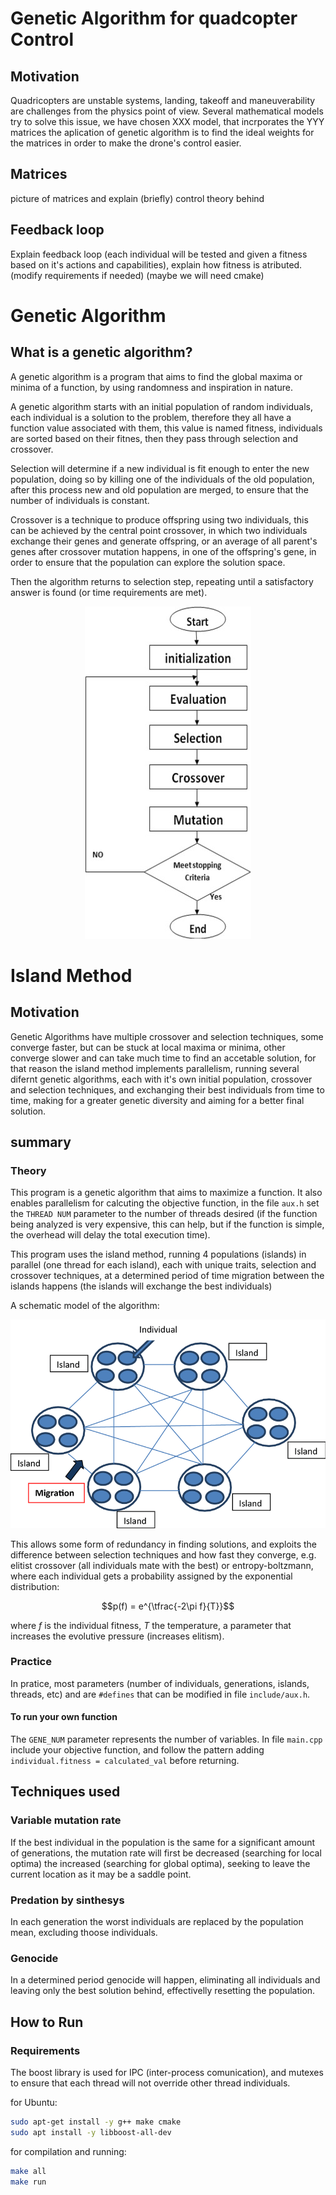 
# Genetic Algorithm for quadcopter Control #

## Motivation ##

Quadricopters are unstable systems, landing, takeoff and maneuverability are 
challenges from the physics point of view. Several mathematical models try to
solve this issue, we have chosen XXX model, that incrporates the YYY matrices
the aplication of genetic algorithm is to find the ideal weights for the matrices
in order to make the drone's control easier.

## Matrices ##

picture of matrices and explain (briefly) control theory behind

## Feedback loop ##

Explain feedback loop (each individual will be tested and given a fitness based on it's actions 
and capabilities), explain how fitness is atributed. (modify requirements if needed) (maybe we will need cmake)

# Genetic Algorithm #

## What is a genetic algorithm? ##

A genetic algorithm is a program that aims to find the global maxima or minima
of a function, by using randomness and inspiration in nature.

A genetic algorithm starts with an initial population of random individuals,
each individual is a solution to the problem, therefore they all have a function
value associated with them, this value is named fitness, individuals are sorted
based on their fitnes, then they pass through selection and crossover.

Selection will determine if a new individual is fit enough to enter the new
population, doing so by killing one of the individuals of the old population,
after this process new and old population are merged, to ensure that
the number of individuals is constant.

Crossover is a technique to produce offspring using two individuals, this
can be achieved by the central point crossover, in which two individuals
exchange their genes and generate offspring, or an average of all parent's genes
after crossover mutation happens, in one of the offspring's gene, in order to
ensure that the population can explore the solution space.

Then the algorithm returns to selection step, repeating until a satisfactory
answer is found (or time requirements are met).

<p align="center">
   <img src=https://github.com/TeOSobrino/EvolSis/blob/main/imgs/ag.jpg?raw=true/>
</p>

# Island Method #

## Motivation ##

Genetic Algorithms have multiple crossover and selection techniques, some
converge faster, but can be stuck at local maxima or minima, other converge slower
and can take much time to find an accetable solution, for that reason the island
method implements parallelism, running several difernt genetic algorithms, each
with it's own initial population, crossover and selection techniques, and exchanging
their best individuals from time to time, making for a greater genetic diversity
and aiming for a better final solution.

## summary ##

### Theory ###

This program is a genetic algorithm that aims to maximize a function.
It also enables parallelism for calcuting the objective function, in the file
`` aux.h `` set the `` THREAD NUM `` parameter to the number of threads desired
(if the function being analyzed is very expensive, this can help, but if the
function is simple, the overhead will delay the total execution time).

This program uses the island method, running 4 populations (islands) in
parallel (one thread for each island), each with unique traits, selection and
crossover techniques, at a determined period of time migration between the
islands happens (the islands will exchange the best individuals)

A schematic model of the algorithm:

![alt text](https://github.com/TeOSobrino/EvolSis/blob/main/imgs/Parallel-genetic-algorithm-with-island-model.png?raw=true)

This allows some form of redundancy in finding solutions, and exploits the
difference between selection techniques and how fast they converge, e.g. elitist
crossover (all individuals mate with the best) or entropy-boltzmann, where each
individual gets a probability assigned by the exponential distribution:

$$p(f) = e^{\tfrac{-2\pi f}{T}}$$

where $f$ is the individual fitness, $T$ the temperature, a parameter that
increases the evolutive pressure (increases elitism).

### Practice ###

In pratice, most parameters (number of individuals,
generations, islands, threads, etc)
and are `` #defines `` that can be modified in file `` include/aux.h ``.

#### To run your own function ####

The `` GENE_NUM `` parameter represents the number of variables.
In file `` main.cpp `` include your objective function, and follow the pattern adding
`` individual.fitness = calculated_val `` before returning.

## Techniques used ##

### Variable mutation rate ###

If the best individual in the population is the same for a significant amount of
generations, the mutation rate will first be decreased (searching for local optima)
the increased (searching for global optima), seeking to leave the current location
as it may be a saddle point.

### Predation by sinthesys ###

In each generation the worst individuals are replaced by the population mean,
excluding thoose individuals.

### Genocide ###

In a determined period genocide will happen, eliminating all individuals and
leaving only the best solution behind, effectivelly resetting the population.

## How to Run ##

### Requirements ###

The boost library is used for IPC (inter-process comunication), and mutexes to
ensure that each thread will not override other thread individuals.

for Ubuntu:

``` bash
sudo apt-get install -y g++ make cmake
sudo apt install -y libboost-all-dev
```

for compilation and running:

```bash
make all
make run
```
